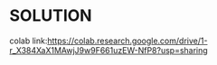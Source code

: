# SOLUTION
colab link:https://colab.research.google.com/drive/1-r_X384XaX1MAwjJ9w9F661uzEW-NfP8?usp=sharing
